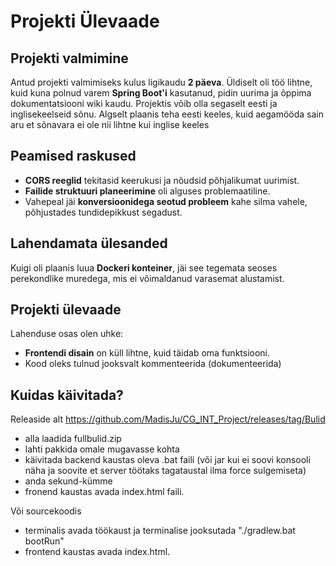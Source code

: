 # Projekti Ülevaade

## Projekti valmimine
Antud projekti valmimiseks kulus ligikaudu **2 päeva**. Üldiselt oli töö lihtne, kuid kuna polnud varem **Spring Boot'i** kasutanud, pidin uurima ja õppima dokumentatsiooni wiki kaudu.
Projektis võib olla segaselt eesti ja inglisekeelseid sõnu. Algselt plaanis teha eesti keeles, kuid aegamööda sain aru et sõnavara ei ole nii lihtne kui inglise keeles

## Peamised raskused
- **CORS reeglid** tekitasid keerukusi ja nõudsid põhjalikumat uurimist.
- **Failide struktuuri planeerimine** oli alguses problemaatiline.
- Vahepeal jäi **konversioonidega seotud probleem** kahe silma vahele, põhjustades tundidepikkust segadust.

## Lahendamata ülesanded
Kuigi oli plaanis luua **Dockeri konteiner**, jäi see tegemata seoses perekondlike muredega, mis ei võimaldanud varasemat alustamist.

## Projekti ülevaade
Lahenduse osas olen uhke:
- **Frontendi disain** on küll lihtne, kuid täidab oma funktsiooni.
- Kood oleks tulnud jooksvalt kommenteerida (dokumenteerida)

## Kuidas käivitada?
Releaside alt 
https://github.com/MadisJu/CG_INT_Project/releases/tag/Bulid
- alla laadida fullbulid.zip
- lahti pakkida omale mugavasse kohta
- käivitada backend kaustas oleva .bat faili (või jar kui ei soovi konsooli näha ja soovite et server töötaks tagataustal ilma force sulgemiseta)
- anda sekund-kümme
- fronend kaustas avada index.html faili.

Või sourcekoodis
- terminalis avada töökaust ja terminalise jooksutada  "./gradlew.bat bootRun"
- frontend kaustas avada index.html.
